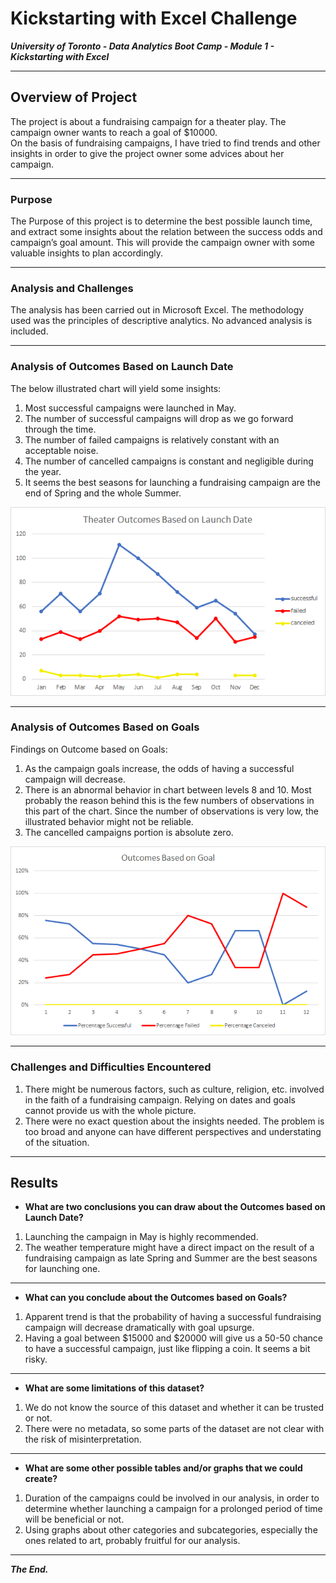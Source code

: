 # Kickstarting with Excel Challenge 

***University of Toronto - Data Analytics Boot Camp - Module 1 - Kickstarting with Excel***

---

## Overview of Project

The project is about a fundraising campaign for a theater play. The campaign owner wants to reach a goal of $10000.  
On the basis of fundraising campaigns, I have tried to find trends and other insights in order to give the project owner some advices about her campaign.  

---

### Purpose

The Purpose of this project is to determine the best possible launch time, and extract some insights about the relation between the success odds and campaign’s goal amount. This will provide the campaign owner with some valuable insights to plan accordingly.

---

### Analysis and Challenges

The analysis has been carried out in Microsoft Excel. The methodology used was the principles of descriptive analytics. No advanced analysis is included.

---

### Analysis of Outcomes Based on Launch Date

The below illustrated chart will yield some insights:  
1.  Most successful campaigns were launched in May.  
2. The number of successful campaigns will drop as we go forward through the time.  
3. The number of failed campaigns is relatively constant with an acceptable noise.  
4. The number of cancelled campaigns is constant and negligible during the year.  
5. It seems the best seasons for launching a fundraising campaign are the end of Spring and the whole Summer.  
  
![](/Resources/Theater_Outcomes_vs_Launch.png)  
  
---

### Analysis of Outcomes Based on Goals

Findings on Outcome based on Goals:  
1. As the campaign goals increase, the odds of having a successful campaign will decrease.  
2. There is an abnormal behavior in chart between levels 8 and 10. Most probably the reason behind this is the few numbers of observations in this part of the chart. Since the number of observations is very low, the illustrated behavior might not be reliable.  
3. The cancelled campaigns portion is absolute zero.  
  
![](/Resources/Outcomes_vs_Goals.png)  
  
---

### Challenges and Difficulties Encountered

1. There might be numerous factors, such as culture, religion, etc. involved in the faith of a fundraising campaign. Relying on dates and goals cannot provide us with the whole picture.  
2. There were no exact question about the insights needed. The problem is too broad and anyone can have different perspectives and understating of the situation.

---

## Results

- **What are two conclusions you can draw about the Outcomes based on Launch Date?**  
1. Launching the campaign in May is highly recommended.
2. The weather temperature might have a direct impact on the result of a fundraising campaign as late Spring and Summer are the best seasons for launching one.

---

- **What can you conclude about the Outcomes based on Goals?**  
1. Apparent trend is that the probability of having a successful fundraising campaign will decrease dramatically with goal upsurge.  
2. Having a goal between $15000 and $20000 will give us a 50-50 chance to have a successful campaign, just like flipping a coin. It seems a bit risky.

---

- **What are some limitations of this dataset?**  
1. We do not know the source of this dataset and whether it can be trusted or not.  
2.  There were no metadata, so some parts of the dataset are not clear with the risk of misinterpretation.


---

- **What are some other possible tables and/or graphs that we could create?**  
1. Duration of the campaigns could be involved in our analysis, in order to determine whether launching a campaign for a prolonged period of time will be beneficial or not.  
2. Using graphs about other categories and subcategories, especially the ones related to art, probably fruitful for our analysis.  

---

***The End.***

